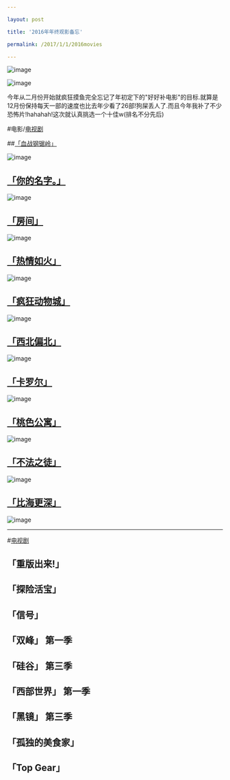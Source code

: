 ```yaml
---

layout: post

title: '2016年年终观影备忘'

permalink: /2017/1/1/2016movies

---
```


![image](http://ww2.sinaimg.cn/large/5b77c064gw1fbb0ftjgrpj20jn0q9aem.jpg)

![image](http://ww1.sinaimg.cn/large/5b77c064gw1fbb0f2otpij20mj0f6wfp.jpg)

​	今年从二月份开始就疯狂摸鱼完全忘记了年初定下的"好好补电影"的目标.就算是12月份保持每天一部的速度也比去年少看了26部!狗屎丢人了.而且今年我补了不少恐怖片!hahahah!这次就认真挑选一个十佳w(排名不分先后)

#电影/[电视剧](#anchor1)

##[「血战钢锯岭」](https://movie.douban.com/subject/26325320)

![image](http://ww3.sinaimg.cn/large/5b77c064gw1fbb3b0nmi7j20h80qktb4.jpg)

## [「你的名字。」](https://movie.douban.com/subject/26683290)

![image](http://ww4.sinaimg.cn/large/5b77c064gw1fbb3ehuaugj20hs0p4n28.jpg)

## [「房间」](https://movie.douban.com/subject/25724855)

![image](http://ww1.sinaimg.cn/large/5b77c064gw1fbb3j0vi0lj21k92bcnpd.jpg)

## [「热情如火」](https://movie.douban.com/subject/1292574)

![image](http://ww3.sinaimg.cn/large/5b77c064gw1fbb3kozrokj21081jkn7g.jpg)

## [「疯狂动物城」](https://movie.douban.com/subject/25662329)

![image](http://ww2.sinaimg.cn/large/5b77c064gw1fbb3ppwej2j20b90gogpd.jpg)

## [「西北偏北」](https://movie.douban.com/subject/1295872)

![image](http://ww3.sinaimg.cn/large/5b77c064gw1fbb3rm9kwyj20m80xck39.jpg)

## [「卡罗尔」](https://movie.douban.com/subject/10757577)

![image](http://ww1.sinaimg.cn/large/5b77c064gw1fbb3t7i7gkj21kw2c8hdu.jpg)

## [「桃色公寓」](https://movie.douban.com/subject/1394218)

![image](http://ww3.sinaimg.cn/large/5b77c064gw1fbb3w31w4gj20sw18gwl9.jpg)

## [「不法之徒」](https://movie.douban.com/subject/1301798)

![image](http://ww1.sinaimg.cn/large/5b77c064gw1fbb3zcifikj20yn1as4ar.jpg)

## [「比海更深」](https://movie.douban.com/subject/26694988)

![image](http://ww2.sinaimg.cn/large/5b77c064gw1fbb4040jhej20xc1ay16k.jpg)



___

#[电视剧](id:anchor1)

## 「重版出来!」

## 「探险活宝」

## 「信号」

## 「双峰」 第一季

## 「硅谷」 第三季

## 「西部世界」 第一季

## 「黑镜」 第三季

## 「孤独的美食家」

## 「Top Gear」